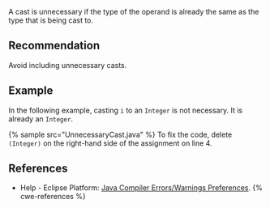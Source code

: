 A cast is unnecessary if the type of the operand is already the same as the type that is being cast to.


## Recommendation
Avoid including unnecessary casts.


## Example
In the following example, casting `i` to an `Integer` is not necessary. It is already an `Integer`.

{% sample src="UnnecessaryCast.java" %}
To fix the code, delete `(Integer)` on the right-hand side of the assignment on line 4.


## References
* Help - Eclipse Platform: [Java Compiler Errors/Warnings Preferences](https://help.eclipse.org/2020-12/advanced/content.jsp?topic=/org.eclipse.jdt.doc.user/reference/preferences/java/compiler/ref-preferences-errors-warnings.htm).
{% cwe-references %}
